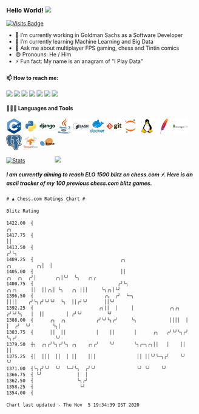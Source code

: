   ### Hello World!  <img src="https://github.com/sciencepal/sciencepal/blob/master/assets/Hi.gif" width="29px">
  [![Visits Badge](https://badges.pufler.dev/visits/sciencepal/sciencepal)](https://badges.pufler.dev/visits/sciencepal/sciencepal)
  
  - 🔭 I’m currently working in Goldman Sachs as a Software Developer
  - 🌱 I’m currently learning Machine Learning and Big Data
  - 💬 Ask me about multiplayer FPS gaming, chess and Tintin comics
  - 😄 Pronouns: He / Him
  - ⚡ Fun fact: My name is an anagram of "I Play Data"
  
  #### 📫 How to reach me:   
  [<img src="https://upload.wikimedia.org/wikipedia/commons/8/83/Steam_icon_logo.svg" width="3.5%"/>](https://steamcommunity.com/id/mongocds/)
  [<img src="https://github.com/sciencepal/sciencepal/blob/master/assets/discord-round.svg" width="3.5%"/>](https://discord.gg/MnUUbHe)
  [<img src="https://img.icons8.com/color/48/000000/twitter.png" width="3.5%"/>](https://twitter.com/sciencepal)
  [<img src="https://img.icons8.com/color/48/000000/linkedin.png" width="3.5%"/>](https://www.linkedin.com/in/adityapal1/)
  [<img src="https://img.icons8.com/fluent/48/000000/facebook-new.png" width="3.5%"/>](https://www.facebook.com/sciencepal/)
  [<img src="https://img.icons8.com/fluent/48/000000/instagram-new.png" width="3.5%"/>](https://www.instagram.com/aditya_sciencepal/)
  <a href="mailto:aditya.pal.science@gmail.com"> <img src="https://img.icons8.com/fluent/48/000000/gmail.png" width="3.5%"/> </a>
  
  #### 👨🏻‍💻 Languages and Tools <br />
  <code><img height="40" src="https://raw.githubusercontent.com/github/explore/80688e429a7d4ef2fca1e82350fe8e3517d3494d/topics/cpp/cpp.png"></code>
  <code><img height="40" src="https://raw.githubusercontent.com/github/explore/80688e429a7d4ef2fca1e82350fe8e3517d3494d/topics/python/python.png"></code>
  <code><img height="40" src="https://raw.githubusercontent.com/github/explore/80688e429a7d4ef2fca1e82350fe8e3517d3494d/topics/django/django.png"></code>
  <code><img height="40" src="https://raw.githubusercontent.com/github/explore/80688e429a7d4ef2fca1e82350fe8e3517d3494d/topics/java/java.png"></code>
  <code><img height="40" src="https://raw.githubusercontent.com/github/explore/80688e429a7d4ef2fca1e82350fe8e3517d3494d/topics/bash/bash.png"></code>
  <code><img height="40" src="https://raw.githubusercontent.com/github/explore/80688e429a7d4ef2fca1e82350fe8e3517d3494d/topics/docker/docker.png"></code>
  <code><img height="40" src="https://raw.githubusercontent.com/github/explore/80688e429a7d4ef2fca1e82350fe8e3517d3494d/topics/git/git.png"></code>
  <code><img height="40" src="https://raw.githubusercontent.com/github/explore/80688e429a7d4ef2fca1e82350fe8e3517d3494d/topics/jupyter-notebook/jupyter-notebook.png"></code>
  <code><img height="40" src="https://raw.githubusercontent.com/github/explore/80688e429a7d4ef2fca1e82350fe8e3517d3494d/topics/linux/linux.png"></code>
  <code><img height="40" src="https://raw.githubusercontent.com/github/explore/80688e429a7d4ef2fca1e82350fe8e3517d3494d/topics/maven/maven.png"></code>
  <code><img height="40" src="https://raw.githubusercontent.com/github/explore/80688e429a7d4ef2fca1e82350fe8e3517d3494d/topics/mongodb/mongodb.png"></code>
  <code><img height="40" src="https://raw.githubusercontent.com/github/explore/80688e429a7d4ef2fca1e82350fe8e3517d3494d/topics/postgresql/postgresql.png"></code>
  <code><img height="40" src="https://raw.githubusercontent.com/github/explore/80688e429a7d4ef2fca1e82350fe8e3517d3494d/topics/tensorflow/tensorflow.png"></code>
  <code><img height="40" src="https://raw.githubusercontent.com/github/explore/80688e429a7d4ef2fca1e82350fe8e3517d3494d/topics/scikit-learn/scikit-learn.png"></code>
  
  [![Stats](https://github-readme-stats.vercel.app/api?username=sciencepal&show_icons=true&theme=radical)](https://github-readme-stats.vercel.app/api?username=sciencepal&show_icons=true&theme=radical)&nbsp; &nbsp; &nbsp; &nbsp; &nbsp; &nbsp; &nbsp; &nbsp; &nbsp; &nbsp; <img src="https://github.com/sciencepal/sciencepal/blob/master/assets/saved.gif" width="195">
  
  ##### I am currently aiming to reach ELO 1500 blitz on chess.com ⚡. Here is an ascii tracker of my 100 previous chess.com blitz games.

  ```
  # ♟︎ Chess.com Ratings Chart #
  
  Blitz Rating

 1422.00  ┤                                                                                         ╭╮
 1417.75  ┤                                                                                         ││
 1413.50  ┤                                                                                        ╭╯╰╮
 1409.25  ┤                                ╭╮                                         ╭╮         ╭╮│  │
 1405.00  ┤                                ││                                ╭╮  ╭╮  ╭╯│       ╭╮│╰╯  ╰╮   ╭╮╭
 1400.75  ┤                               ╭╯╰╮                      ╭╮╭╮     ││  ││╭╮│ ╰╮   ╭╮ │││     ╰╮╭╮│╰╯
 1396.50  ┤                          ╭╮  ╭╯  ╰─╮                    ││││    ╭╯╰╮╭╯╰╯╰╯  ╰╮  ││╭╯╰╯      ││╰╯
 1392.25  ┤                        ╭╮││  │     │             ╭╮╭╮  ╭╯╰╯╰╮   │  ││        │ ╭╯╰╯         ╰╯
 1388.00  ┤      ╭╮  ╭╮           ╭╯╰╯╰╮╭╯     ╰╮            ││││  │    │  ╭╯  ╰╯        ╰╮│
 1383.75  ┤      ││  ││           │    ││       │      ╭╮   ╭╯╰╯╰╮╭╯    ╰╮╭╯              ╰╯
 1379.50  ┼╮  ╭╮╭╯╰╮╭╯╰╮ ╭╮    ╭╮╭╯    ╰╯       ╰╮╭─╮╭╮││   │    ││      ││
 1375.25  ┤│  │││  ││  │ ││    │││               ││ ││╰╯╰─╮╭╯    ╰╯      ╰╯
 1371.00  ┤╰╮╭╯╰╯  ╰╯  ╰─╯╰╮  ╭╯╰╯               ╰╯ ╰╯    ╰╯
 1366.75  ┤ ╰╯             │  │
 1362.50  ┤                ╰╮╭╯
 1358.25  ┤                 ╰╯
 1354.00  ┤

Chart last updated - Thu Nov  5 19:34:39 IST 2020  
  ```
  
